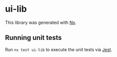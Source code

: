 # ui-lib

This library was generated with [Nx](https://nx.dev).

## Running unit tests

Run `nx test ui-lib` to execute the unit tests via [Jest](https://jestjs.io).
